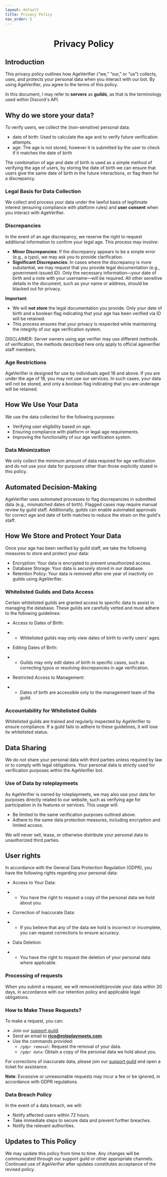 ```yaml
---
layout: default
title: Privacy Policy
nav_order: 5
---
```


<h1 style="text-align: center">Privacy Policy</h1>

## Introduction

This privacy policy outlines how AgeVerifier (“we,” “our,” or “us”) collects, uses, and protects your personal data when you interact with our bot. By using AgeVerifier, you agree to the terms of this policy.

In this document, I may refer to **servers** as **guilds**, as that is the terminology used within Discord's API.


## Why do we store your data?

To verify users, we collect the (non-sensitive) personal data:

* date of birth: Used to calculate the age and to verify future verification attempts.
* age: The age is not stored, however it is submitted by the user to check if it matches the date of birth

The combination of age and date of birth is used as a simple method of verifying the age of users, by storing the date
of birth we can ensure that users give the same date of birth in the future interactions, or flag them for a
discrepancy.

### Legal Basis for Data Collection
We collect and process your data under the lawful basis of legitimate interest (ensuring compliance with platform rules) and **user consent** when you interact with AgeVerifier.

### Discrepancies

In the event of an age discrepancy, we reserve the right to request additional information to confirm your legal age. This process may involve:

- **Minor Discrepancies**: If the discrepancy appears to be a simple error (e.g., a typo), we may ask you to provide clarification.
- **Significant Discrepancies**: In cases where the discrepancy is more substantial, we may request that you provide legal documentation (e.g., government-issued ID). Only the necessary information—your date of birth and a note with your username—will be required. All other sensitive details in the document, such as your name or address, should be blacked out for privacy.

**Important**:
- We will **not store** the legal documentation you provide. Only your date of birth and a boolean flag indicating that your age has been verified via ID will be retained.
- This process ensures that your privacy is respected while maintaining the integrity of our age verification system.

DISCLAIMER: Server owners using age verifier may use different methods of verification, the methods described here only apply to
official ageverifier staff members.

### Age Restrictions

AgeVerifier is designed for use by individuals aged 18 and above. If you are under the age of 18, you may not use our services. In such cases, your data will not be stored, and only a boolean flag indicating that you are underage will be retained.



## How We Use Your Data

We use the data collected for the following purposes:

* Verifying user eligibility based on age.
* Ensuring compliance with platform or legal age requirements.
* Improving the functionality of our age verification system.

### Data Minimization
We only collect the minimum amount of data required for age verification and do not use your data for purposes other than those explicitly stated in this policy.


## Automated Decision-Making

AgeVerifier uses automated processes to flag discrepancies in submitted data (e.g., mismatched dates of birth). Flagged cases may require manual review by guild staff. Additionally, guilds can enable automated approvals for correct age and date of birth matches to reduce the strain on the guild's staff.


## How We Store and Protect Your Data

Once your age has been verified by guild staff, we take the following measures to store and protect your data:

* Encryption: Your data is encrypted to prevent unauthorized access.
* Database Storage: Your data is securely stored in our database.
* Retention Policy: Your data is removed after one year of inactivity on guilds using AgeVerifier.

### Whitelisted Guilds and Data Access

Certain whitelisted guilds are granted access to specific data to assist in managing the database. These guilds are
carefully vetted and must adhere to the following guidelines:

* Access to Dates of Birth:
*
    * Whitelisted guilds may only view dates of birth to verify users' ages.

* Editing Dates of Birth:
*
    * Guilds may only edit dates of birth in specific cases, such as correcting typos or resolving discrepancies in age
      verification.

* Restricted Access to Management:
*
    * Dates of birth are accessible only to the management team of the guild.

### Accountability for Whitelisted Guilds

Whitelisted guilds are trained and regularly inspected by AgeVerifier to ensure compliance. If a guild fails to adhere
to these guidelines, it will lose its whitelisted status.

## Data Sharing

We do not share your personal data with third parties unless required by law or to comply with legal obligations. Your
personal data is strictly used for verification purposes within the AgeVerifier bot.
### Use of Data by roleplaymeets

As AgeVerifier is owned by roleplaymeets, we may also use your data for purposes directly related to our website,
such as verifying age for participation in its features or services. This usage will:

* Be limited to the same verification purposes outlined above.
* Adhere to the same data protection measures, including encryption and limited access.

We will never sell, lease, or otherwise distribute your personal data to unauthorized third parties.

## User rights
In accordance with the General Data Protection Regulation (GDPR), you have the following rights regarding your personal data:

* Access to Your Data:
* * You have the right to request a copy of the personal data we hold about you.

* Correction of Inaccurate Data:
* * If you believe that any of the data we hold is incorrect or incomplete, you can request corrections to ensure accuracy.

* Data Deletion:
* * You have the right to request the deletion of your personal data where applicable.

### Processing of requests

When you submit a request, we will remove/edit/provide your data within 30 days, in accordance with our retention policy and applicable legal obligations.

### How to Make These Requests?

To make a request, you can:
- Join our [support guild](https://discord.gg/Aq5FCUpR7M).
- Send an email to **rico@roleplaymeets.com**.
- Use the commands provided:
    - `/gdpr removal`: Request the removal of your data.
    - `/gdpr data`: Obtain a copy of the personal data we hold about you.

For corrections of inaccurate data, please join our [support guild](https://discord.gg/Aq5FCUpR7M) and open a ticket for assistance.

**Note**: Excessive or unreasonable requests may incur a fee or be ignored, in accordance with GDPR regulations.  

### Data Breach Policy

In the event of a data breach, we will:

- Notify affected users within 72 hours.
- Take immediate steps to secure data and prevent further breaches.
- Notify the relevant authorities.



## Updates to This Policy
We may update this policy from time to time. Any changes will be communicated through our support guild or other appropriate channels. Continued use of AgeVerifier after updates constitutes acceptance of the revised policy.
